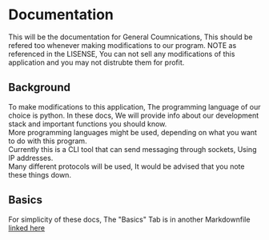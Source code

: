 # Documentation

This will be the documentation for General Coumnications, This should be refered too whenever making modifications to our program. NOTE as referenced in the LISENSE, You can not sell any modifications of this application and you may not distrubte them for profit.<br>
## Background
To make modifications to this application, The programming language of our choice is python. In these docs, We will provide info about our development stack and important functions you should know.<br>
More programming languages might be used, depending on what you want to do with this program.<br>
Currently this is a CLI tool that can send messaging through sockets, Using IP addresses.<br>
Many different protocols will be used, It would be advised that you note these things down.<br>
## Basics
For simplicity of these docs, The "Basics" Tab is in another Markdownfile [linked here](./Basics.md)
